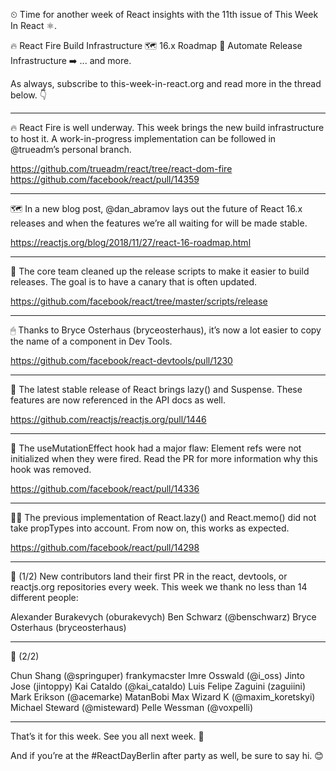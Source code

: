 ⏲ Time for another week of React insights with the 11th issue of This Week In React ⚛️.

🔥 React Fire Build Infrastructure
🗺 16.x Roadmap
💺 Automate Release Infrastructure
➡️ ... and more.

As always, subscribe to this-week-in-react.org and read more in the thread below. 👇

---

🔥 React Fire is well underway. This week brings the new build infrastructure to host it. A work-in-progress implementation can be followed in @trueadm’s personal branch.

https://github.com/trueadm/react/tree/react-dom-fire
https://github.com/facebook/react/pull/14359

---

🗺 In a new blog post, @dan_abramov lays out the future of React 16.x releases and when the features we’re all waiting for will be made stable.

https://reactjs.org/blog/2018/11/27/react-16-roadmap.html

---

💺 The core team cleaned up the release scripts to make it easier to build releases. The goal is to have a canary that is often updated.

https://github.com/facebook/react/tree/master/scripts/release

---

🖱 Thanks to Bryce Osterhaus (bryceosterhaus), it’s now a lot easier to copy the name of a component in Dev Tools.

https://github.com/facebook/react-devtools/pull/1230

---

📝 The latest stable release of React brings lazy() and Suspense. These features are now referenced in the API docs as well.

https://github.com/reactjs/reactjs.org/pull/1446

---

👋 The useMutationEffect hook had a major flaw: Element refs were not initialized when they were fired. Read the PR for more information why this hook was removed.

https://github.com/facebook/react/pull/14336

---

👩‍🏫 The previous implementation of React.lazy() and React.memo() did not take propTypes into account. From now on, this works as expected.

https://github.com/facebook/react/pull/14298

---

👏 (1/2) New contributors land their first PR in the react, devtools, or reactjs.org repositories every week. This week we thank no less than 14 different people:

Alexander Burakevych (oburakevych)
Ben Schwarz (@benschwarz)
Bryce Osterhaus (bryceosterhaus)

---

👏 (2/2)

Chun Shang (@springuper)
frankymacster
Imre Osswald (@i_oss)
Jinto Jose (jintoppy)
Kai Cataldo (@kai_cataldo)
Luis Felipe Zaguini (zaguiini)
Mark Erikson (@acemarke)
MatanBobi
Max Wizard K (@maxim_koretskyi)
Michael Steward (@misteward)
Pelle Wessman (@voxpelli)

---

That’s it for this week. See you all next week. 👋

And if you’re at the #ReactDayBerlin after party as well, be sure to say hi. 😊
